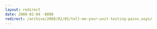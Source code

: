 ```yaml
---
layout: redirect
date: 2008-02-04 -0800
redirect: /archive/2008/02/05/tell-me-your-unit-testing-pains.aspx/
---
```

